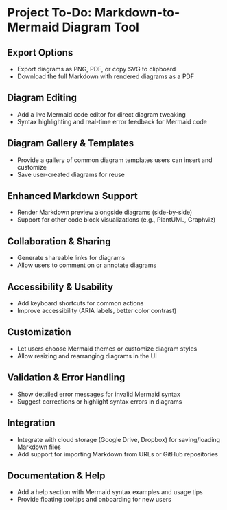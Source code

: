 # Project To-Do: Markdown-to-Mermaid Diagram Tool

## Export Options
- Export diagrams as PNG, PDF, or copy SVG to clipboard
- Download the full Markdown with rendered diagrams as a PDF

## Diagram Editing
- Add a live Mermaid code editor for direct diagram tweaking
- Syntax highlighting and real-time error feedback for Mermaid code

## Diagram Gallery & Templates
- Provide a gallery of common diagram templates users can insert and customize
- Save user-created diagrams for reuse

## Enhanced Markdown Support
- Render Markdown preview alongside diagrams (side-by-side)
- Support for other code block visualizations (e.g., PlantUML, Graphviz)

## Collaboration & Sharing
- Generate shareable links for diagrams
- Allow users to comment on or annotate diagrams

## Accessibility & Usability
- Add keyboard shortcuts for common actions
- Improve accessibility (ARIA labels, better color contrast)

## Customization
- Let users choose Mermaid themes or customize diagram styles
- Allow resizing and rearranging diagrams in the UI

## Validation & Error Handling
- Show detailed error messages for invalid Mermaid syntax
- Suggest corrections or highlight syntax errors in diagrams

## Integration
- Integrate with cloud storage (Google Drive, Dropbox) for saving/loading Markdown files
- Add support for importing Markdown from URLs or GitHub repositories

## Documentation & Help
- Add a help section with Mermaid syntax examples and usage tips
- Provide floating tooltips and onboarding for new users

